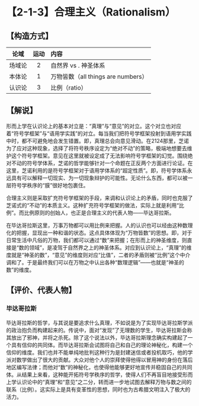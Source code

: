 # 【2-1-3】合理主义（Rationalism）
## 【构造方式】
|  论域  | 运动 | 内容                   |
| :----: | :--: | :--------------------- |
| 场域论 |  2   |自然界 vs . 神圣体系 |
| 本体论 |  1   |万物皆数（all things are numbers） |
| 认识论 |  3   |比例（ratio） |


## 【解说】

形而上学在认识论上的基本对立是：“真理”与“意见”的对立。这个对立也对应着“符号学框架”与“语用学实践”的对立。每当我们把符号学框架投射到语用学实践中时，都不可避免地会发生错置。即，真理总会向意见滑动。在2124那里，芝诺为了应对这种现象，选择了将符号秩序设定为“绝对不动”的策略，极端地想要去维护这个符号学框架。意见在这里就被设定成了无法影响符号学框架的幻觉。围绕绝对不动的符号学体系，芝诺的哲学能够针对一个命题在正反两个方面进行论证。在这里，芝诺利用的是符号学框架对于语用学体系的“超定性质”。即，符号学体系永远具有可以解释一切现实、为一切现象辩护的可能性。无论什么东西，都可以被一层符号学秩序的“膜”很好地包裹住。

合理主义则是采取扩充符号学框架的手段，来调和认识论上的矛盾，同时也克服了芝诺式的“不动”的本质主义。这种扩充符号学框架的做法，实际上就是利用“比例”。而比例原则的创始人，也正是合理主义的代表人物——毕达哥拉斯。

在毕达哥拉斯这里，万事万物都可以用比例来把握。人的认识也可以经由这种数理化的把握，显现出一种和谐的状态。这点具体体现为“万物皆数”的思想。即，对于日常生活中凡俗的万物，我们都可以通过“数”来把握；在形而上的神圣维度，则直接是“数的领域”，是凌驾于自然界之上的神圣体系。对应到认识论上，“真理”的维度就是“神圣的数”，“意见”的维度则对应“比值”，二者的矛盾则被“比例”这个中介调和了。于是最终我们可以在万物之中认出各种“数理逻辑”——也就是“神圣的数”的维度。

## 【评价、代表人物】
### 毕达哥拉斯
毕达哥拉斯的哲学，与其说是要追求什么真理，不如说是为了实现毕达哥拉斯学派的政治抱负而构建起来的。传说中，面对“发现”了无理数的学生，毕达哥拉斯会称其放出了邪神，并将之杀死。除了这个说法以外，毕达哥拉斯理念确实构建起了一个具有信仰的共同体。而毕达哥拉斯会试图将自己和自己的理论神秘化，构建一个信仰的维度。我们也并不能单纯地批判这种行为是封建迷信或者投机取巧，他的学派对数学做出了很大的贡献。大众对他个人的崇拜使得他得以冒用神的身份在落后地区编写法律；而他对“数”的神秘化，也使得他能够更好地宣传并稳固自己的共同体。从结果上来看，这种能开拓符号学秩序的哲学，使得人们不再盲目地接受形而上学认识论中的“真理”和“意见”之二分，转而进一步地试图去解释万物与数之间的联系（比例）。这实际上是具有变革性的思想，同时也为古希腊文明注入了极大的活力。

